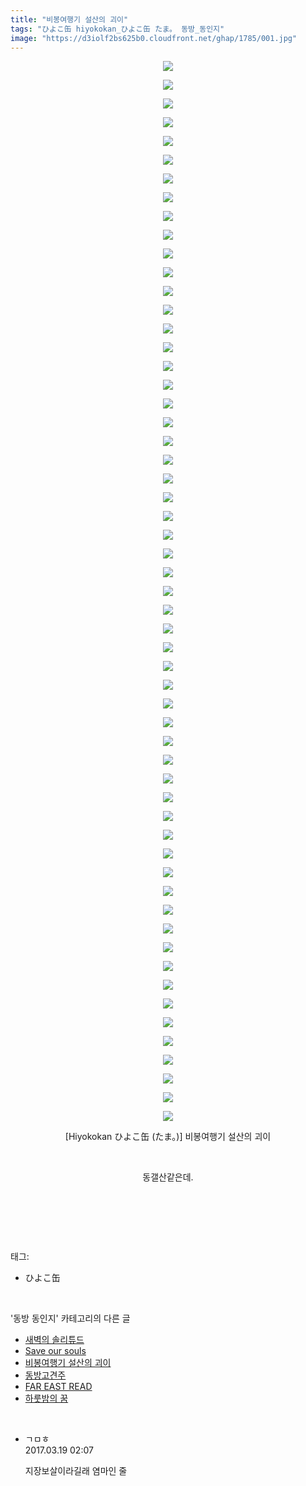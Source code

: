 ```yaml
---
title: "비봉여행기 설산의 괴이"
tags: "ひよこ缶 hiyokokan_ひよこ缶 たま。 동방_동인지"
image: "https://d3iolf2bs625b0.cloudfront.net/ghap/1785/001.jpg"
---
```

<div class="article">
<p style="text-align: center; clear: none; float: none;"><img src="{{ site.imgserver3 }}/ghap/1785/001.jpg"/></p>
<p style="text-align: center; clear: none; float: none;"><img src="{{ site.imgserver3 }}/ghap/1785/002.jpg"/></p>
<p style="text-align: center; clear: none; float: none;"><img src="{{ site.imgserver3 }}/ghap/1785/003.jpg"/></p>
<p style="text-align: center; clear: none; float: none;"><img src="{{ site.imgserver3 }}/ghap/1785/004.jpg"/></p>
<p style="text-align: center; clear: none; float: none;"><img src="{{ site.imgserver3 }}/ghap/1785/005.jpg"/></p>
<p style="text-align: center; clear: none; float: none;"><img src="{{ site.imgserver3 }}/ghap/1785/006.jpg"/></p>
<p style="text-align: center; clear: none; float: none;"><img src="{{ site.imgserver3 }}/ghap/1785/007.jpg"/></p>
<p style="text-align: center; clear: none; float: none;"><img src="{{ site.imgserver3 }}/ghap/1785/008.jpg"/></p>
<p style="text-align: center; clear: none; float: none;"><img src="{{ site.imgserver3 }}/ghap/1785/009.jpg"/></p>
<p style="text-align: center; clear: none; float: none;"><img src="{{ site.imgserver3 }}/ghap/1785/010.jpg"/></p>
<p style="text-align: center; clear: none; float: none;"><img src="{{ site.imgserver3 }}/ghap/1785/011.jpg"/></p>
<p style="text-align: center; clear: none; float: none;"><img src="{{ site.imgserver3 }}/ghap/1785/012.jpg"/></p>
<p style="text-align: center; clear: none; float: none;"><img src="{{ site.imgserver3 }}/ghap/1785/013.jpg"/></p>
<p style="text-align: center; clear: none; float: none;"><img src="{{ site.imgserver3 }}/ghap/1785/014.jpg"/></p>
<p style="text-align: center; clear: none; float: none;"><img src="{{ site.imgserver3 }}/ghap/1785/015.jpg"/></p>
<p style="text-align: center; clear: none; float: none;"><img src="{{ site.imgserver3 }}/ghap/1785/016.jpg"/></p>
<p style="text-align: center; clear: none; float: none;"><img src="{{ site.imgserver3 }}/ghap/1785/017.jpg"/></p>
<p style="text-align: center; clear: none; float: none;"><img src="{{ site.imgserver3 }}/ghap/1785/018.jpg"/></p>
<p style="text-align: center; clear: none; float: none;"><img src="{{ site.imgserver3 }}/ghap/1785/019.jpg"/></p>
<p style="text-align: center; clear: none; float: none;"><img src="{{ site.imgserver3 }}/ghap/1785/020.jpg"/></p>
<p style="text-align: center; clear: none; float: none;"><img src="{{ site.imgserver3 }}/ghap/1785/021.jpg"/></p>
<p style="text-align: center; clear: none; float: none;"><img src="{{ site.imgserver3 }}/ghap/1785/022.jpg"/></p>
<p style="text-align: center; clear: none; float: none;"><img src="{{ site.imgserver3 }}/ghap/1785/023.jpg"/></p>
<p style="text-align: center; clear: none; float: none;"><img src="{{ site.imgserver3 }}/ghap/1785/024.jpg"/></p>
<p style="text-align: center; clear: none; float: none;"><img src="{{ site.imgserver3 }}/ghap/1785/025.jpg"/></p>
<p style="text-align: center; clear: none; float: none;"><img src="{{ site.imgserver3 }}/ghap/1785/026.jpg"/></p>
<p style="text-align: center; clear: none; float: none;"><img src="{{ site.imgserver3 }}/ghap/1785/027.jpg"/></p>
<p style="text-align: center; clear: none; float: none;"><img src="{{ site.imgserver3 }}/ghap/1785/028.jpg"/></p>
<p style="text-align: center; clear: none; float: none;"><img src="{{ site.imgserver3 }}/ghap/1785/029.jpg"/></p>
<p style="text-align: center; clear: none; float: none;"><img src="{{ site.imgserver3 }}/ghap/1785/030.jpg"/></p>
<p style="text-align: center; clear: none; float: none;"><img src="{{ site.imgserver3 }}/ghap/1785/031.jpg"/></p>
<p style="text-align: center; clear: none; float: none;"><img src="{{ site.imgserver3 }}/ghap/1785/032.jpg"/></p>
<p style="text-align: center; clear: none; float: none;"><img src="{{ site.imgserver3 }}/ghap/1785/033.jpg"/></p>
<p style="text-align: center; clear: none; float: none;"><img src="{{ site.imgserver3 }}/ghap/1785/034.jpg"/></p>
<p style="text-align: center; clear: none; float: none;"><img src="{{ site.imgserver3 }}/ghap/1785/035.jpg"/></p>
<p style="text-align: center; clear: none; float: none;"><img src="{{ site.imgserver3 }}/ghap/1785/036.jpg"/></p>
<p style="text-align: center; clear: none; float: none;"><img src="{{ site.imgserver3 }}/ghap/1785/037.jpg"/></p>
<p style="text-align: center; clear: none; float: none;"><img src="{{ site.imgserver3 }}/ghap/1785/038.jpg"/></p>
<p style="text-align: center; clear: none; float: none;"><img src="{{ site.imgserver3 }}/ghap/1785/039.jpg"/></p>
<p style="text-align: center; clear: none; float: none;"><img src="{{ site.imgserver3 }}/ghap/1785/040.jpg"/></p>
<p style="text-align: center; clear: none; float: none;"><img src="{{ site.imgserver3 }}/ghap/1785/041.jpg"/></p>
<p style="text-align: center; clear: none; float: none;"><img src="{{ site.imgserver3 }}/ghap/1785/042.jpg"/></p>
<p style="text-align: center; clear: none; float: none;"><img src="{{ site.imgserver3 }}/ghap/1785/043.jpg"/></p>
<p style="text-align: center; clear: none; float: none;"><img src="{{ site.imgserver3 }}/ghap/1785/044.jpg"/></p>
<p style="text-align: center; clear: none; float: none;"><img src="{{ site.imgserver3 }}/ghap/1785/045.jpg"/></p>
<p style="text-align: center; clear: none; float: none;"><img src="{{ site.imgserver3 }}/ghap/1785/046.jpg"/></p>
<p style="text-align: center; clear: none; float: none;"><img src="{{ site.imgserver3 }}/ghap/1785/047.jpg"/></p>
<p style="text-align: center; clear: none; float: none;"><img src="{{ site.imgserver3 }}/ghap/1785/048.jpg"/></p>
<p style="text-align: center; clear: none; float: none;"><img src="{{ site.imgserver3 }}/ghap/1785/049.jpg"/></p>
<p style="text-align: center; clear: none; float: none;"><img src="{{ site.imgserver3 }}/ghap/1785/050.jpg"/></p>
<p style="text-align: center; clear: none; float: none;"><img src="{{ site.imgserver3 }}/ghap/1785/051.jpg"/></p>
<p style="text-align: center; clear: none; float: none;"><img src="{{ site.imgserver3 }}/ghap/1785/052.jpg"/></p>
<p style="text-align: center; clear: none; float: none;"><img src="{{ site.imgserver3 }}/ghap/1785/053.jpg"/></p>
<p style="text-align: center; clear: none; float: none;"><img src="{{ site.imgserver3 }}/ghap/1785/054.jpg"/></p>
<p style="text-align: center; clear: none; float: none;"><img src="{{ site.imgserver3 }}/ghap/1785/055.jpg"/></p>
<p style="text-align: center; clear: none; float: none;"><img src="{{ site.imgserver3 }}/ghap/1785/056.jpg"/></p>
<p style="text-align: center; clear: none; float: none;"><img src="{{ site.imgserver3 }}/ghap/1785/057.jpg"/></p>
<p style="text-align: center; clear: none; float: none;">[Hiyokokan ひよこ缶 (たま。)] 비봉여행기 설산의 괴이</p>
<p style="text-align: center; clear: none; float: none;"><br/></p>
<p style="text-align: center; clear: none; float: none;">동갤산같은데.</p>
<p style="text-align: center; clear: none; float: none;"><br/></p>
<p><br/></p>
</div><br/>
<div class="tagTrail">
<p>태그: </p>
<ul>
<li>ひよこ缶</li>
</ul>
</div><br/>
<div class="another">
<p>'동방 동인지' 카테고리의 다른 글</p>
<ul>
<li><a href="/ghap_1788">새벽의 솔리튜드</a></li>
<li><a href="/ghap_1787">Save our souls</a></li>
<li><a href="/ghap_1785">비봉여행기 설산의 괴이</a></li>
<li><a href="/ghap_1784">동방고견주</a></li>
<li><a href="/ghap_1783">FAR EAST READ</a></li>
<li><a href="/ghap_1782">하룻밤의 꿈</a></li>
</ul>
</div><br/>
<div class="cb_module cb_fluid">
<div class="cb_wrt cb_profile">
<div class="comment">
<ul>
<li class="cb_thumb_off" id="comment14942874">
<div class="cb_comment_area">
<div class="cb_info_area">
<div class="cb_section">
<span class="cb_nick_name">ㄱㅁㅎ</span>
</div>
<div class="cb_section">
<span class="cb_date">2017.03.19 02:07 </span>
</div>
</div>
<div class="cb_dsc_comment">
<p class="cb_dsc">
											지장보살이라길래 염마인 줄
										</p>
</div>
</div></li>
</ul>
</div>
</div><!-- commentList close -->
</div><br/>
